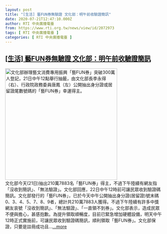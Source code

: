 ```yaml
---
layout: post
title: "[生活] 藝FUN券無驗證 文化部：明午前收驗證簡訊"
date: 2020-07-21T12:47:10.000Z
author: RTI 中央廣播電臺
from: https://www.rti.org.tw/news/view/id/2072973
tags: [ RTI 中央廣播電臺 ]
categories: [ RTI 中央廣播電臺 ]
---
```

<!--1595335630000-->
[[生活] 藝FUN券無驗證 文化部：明午前收驗證簡訊](https://www.rti.org.tw/news/view/id/2072973)
------

<div>
<img src="https://static.rti.org.tw/assets/thumbnails/2020/07/21/20200721000034M.jpg" width="360" alt="文化部辦理藝文消費專用振興「藝FUN券」突破300萬人登記，21日中午12點舉行抽籤，由文化部長李永得（右）、行政院政務委員唐鳳（左）公開抽出身分證或居留證尾數號碼的「藝FUN券」幸運得主。" title="文化部辦理藝文消費專用振興「藝FUN券」突破300萬人登記，21日中午12點舉行抽籤，由文化部長李永得（右）、行政院政務委員唐鳳（左）公開抽出身分證或居留證尾數號碼的「藝FUN券」幸運得主。"><br>文化部今天(21日)抽出210萬7883名「藝FUN券」得主，不過下午陸續有網友指「沒收到簡訊」、「無法驗證」。文化部回應，22日中午12時前可讓民眾收到驗證碼簡訊。文化部發行的「藝FUN券」，已於今天中午公開抽出身分證(居留證)號末碼0、3、4、5、7、8、9者，總計共210萬7883人獲得。不過下午陸續有許多中獎網友哀號「沒收到簡訊」、「無法驗證」、「一直領不到券」。文化部表示，造成民眾不便與擔心，甚感抱歉。為提升領取順暢度，目前已緊急增加硬體設備，明天中午12時正式實施前，可讓民眾收到驗證碼簡訊，順利領取「藝FUN券」。文化部保證，只要是註冊成功且...<a target="_blank" href="https://www.rti.org.tw/news/view/id/2072973">...more</a>
</div>
